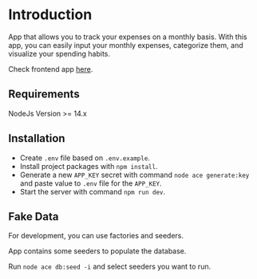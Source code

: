 # Introduction

App that allows you to track your expenses on a monthly basis. With this app, you can easily input your monthly expenses, categorize them, and visualize your spending habits.

Check frontend app [here](https://github.com/gentritabazi/monthly-expenses-app-frontend).

## Requirements

NodeJs Version >= 14.x

## Installation

- Create `.env` file based on `.env.example`.
- Install project packages with `npm install`.
- Generate a new `APP_KEY` secret with command `node ace generate:key` and paste value to `.env` file for the `APP_KEY`.
- Start the server with command `npm run dev`.

## Fake Data

For development, you can use factories and seeders.

App contains some seeders to populate the database.

Run `node ace db:seed -i` and select seeders you want to run.

